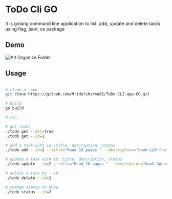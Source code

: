 # ToDo Cli GO

It is golang command line application to list, add, update and delete tasks using flag, json, os package

## Demo

![Alt Organize Folder](https://raw.githubusercontent.com/akilans/golang-mini-projects/main/demos/golang-bookstore-cli.gif)

## Usage

```bash

# clone a repo
git clone https://github.com/Mridulsharma01/ToDo-CLI-app-GO.git

# build
go build

# run

# get tasks
./todo get --all=true
./todo get --id=1

# add a task with id ,title, description, status
./todo add --id=2 --title="Read 10 pages " --description="book-LLM from scratch" 

# update a task with id ,title, description, status
./todo update --id=2 --title="Read 20 pages " --description="book-GoLang for begineers" 

# delete a task by --id
./todo delete --id=2

# change status to DOne
./todo status --id=2


```
